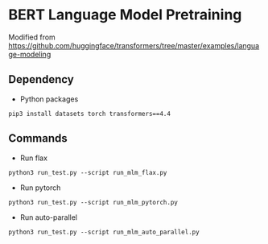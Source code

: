 # BERT Language Model Pretraining
Modified from https://github.com/huggingface/transformers/tree/master/examples/language-modeling

## Dependency
- Python packages
```
pip3 install datasets torch transformers==4.4
```

## Commands

- Run flax
```
python3 run_test.py --script run_mlm_flax.py
```

- Run pytorch
```
python3 run_test.py --script run_mlm_pytorch.py
```

- Run auto-parallel
```
python3 run_test.py --script run_mlm_auto_parallel.py
```
